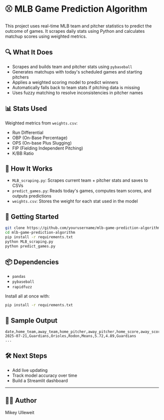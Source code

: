 # ⚾ MLB Game Prediction Algorithm

This project uses real-time MLB team and pitcher statistics to predict the outcome of games. It scrapes daily stats using Python and calculates matchup scores using weighted metrics.

## 🔍 What It Does

- Scrapes and builds team and pitcher stats using `pybaseball`
- Generates matchups with today's scheduled games and starting pitchers
- Applies a weighted scoring model to predict winners
- Automatically falls back to team stats if pitching data is missing
- Uses fuzzy matching to resolve inconsistencies in pitcher names

## 📊 Stats Used

Weighted metrics from `weights.csv`:
- Run Differential
- OBP (On-Base Percentage)
- OPS (On-base Plus Slugging)
- FIP (Fielding Independent Pitching)
- K/BB Ratio

## 🧠 How It Works

- `MLB_scraping.py`: Scrapes current team + pitcher stats and saves to CSVs
- `predict_games.py`: Reads today's games, computes team scores, and outputs predictions
- `weights.csv`: Stores the weight for each stat used in the model

## 🏁 Getting Started

```bash
git clone https://github.com/yourusername/mlb-game-prediction-algorithm.git
cd mlb-game-prediction-algorithm
pip install -r requirements.txt
python MLB_scraping.py
python predict_games.py
```

## 📦 Dependencies

- `pandas`
- `pybaseball`
- `rapidfuzz`

Install all at once with:

```bash
pip install -r requirements.txt
```

## 📂 Sample Output

```csv
date,home_team,away_team,home_pitcher,away_pitcher,home_score,away_score,predicted_winner
2025-07-21,Guardians,Orioles,Rodon,Means,5.72,4.89,Guardians
...
```

## 🛠️ Next Steps

- Add live updating
- Track model accuracy over time
- Build a Streamlit dashboard

---

## 👨‍💻 Author

Mikey Ulleweit
